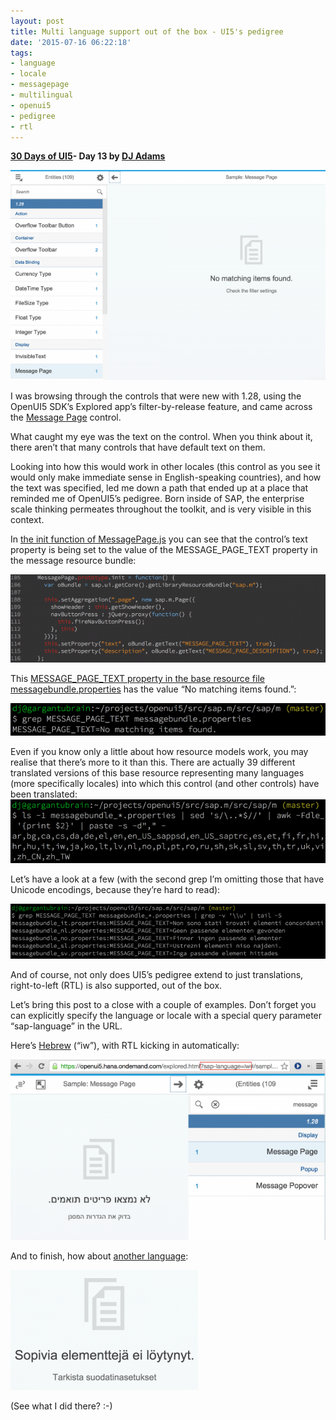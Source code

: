 ```yaml
---
layout: post
title: Multi language support out of the box - UI5's pedigree
date: '2015-07-16 06:22:18'
tags:
- language
- locale
- messagepage
- multilingual
- openui5
- pedigree
- rtl
---
```


**[30 Days of UI5](http://pipetree.com/qmacro/blog/2015/07/04/30-days-of-ui5/)- Day 13 by [DJ Adams](http://pipetree.com/qmacro/)**

![Message Page control](/content/images/2018/02/Screen-Shot-2015-07-14-at-18.10.05-624x415.png)

I was browsing through the controls that were new with 1.28, using the OpenUI5 SDK’s Explored app’s filter-by-release feature, and came across the [Message Page](https://openui5.hana.ondemand.com/explored.html#/entity/sap.m.MessagePage/samples) control.

What caught my eye was the text on the control. When you think about it, there aren’t that many controls that have default text on them.

Looking into how this would work in other locales (this control as you see it would only make immediate sense in English-speaking countries), and how the text was specified, led me down a path that ended up at a place that reminded me of OpenUI5’s pedigree. Born inside of SAP, the enterprise scale thinking permeates throughout the toolkit, and is very visible in this context.

In [the init function of MessagePage.js](https://github.com/SAP/openui5/blob/831caa234d1f4813e201ddf91722835e7760ec95/src/sap.m/src/sap/m/MessagePage.js#L105-L116) you can see that the control’s text property is being set to the value of the MESSAGE_PAGE_TEXT property in the message resource bundle:

![init function source code](/content/images/2018/02/Screen-Shot-2015-07-14-at-18.29.21-624x175.png)

This [MESSAGE_PAGE_TEXT property in the base resource file messagebundle.properties](https://github.com/SAP/openui5/blob/2b3e49d661b285449f08d26d6a35440c59f7c8f4/src/sap.m/src/sap/m/messagebundle.properties#L552) has the value “No matching items found.”:

![looking for MESSAGE_PAGE_TEXT](/content/images/2018/02/Screen-Shot-2015-07-14-at-18.38.56-624x64.png)

Even if you know only a little about how resource models work, you may realise that there’s more to it than this. There are actually 39 different translated versions of this base resource representing many languages (more specifically locales) into which this control (and other controls) have been translated:
![looking at languages](/content/images/2018/02/Screen-Shot-2015-07-14-at-19.09.19-624x127.png)

Let’s have a look at a few (with the second grep I’m omitting those that have Unicode encodings, because they’re hard to read):

![looking at languages, reduced](/content/images/2018/02/Screen-Shot-2015-07-14-at-19.13.36-624x109.png)

And of course, not only does UI5’s pedigree extend to just translations, right-to-left (RTL) is also supported, out of the box.

Let’s bring this post to a close with a couple of examples. Don’t forget you can explicitly specify the language or locale with a special query parameter “sap-language” in the URL.

Here’s [Hebrew](https://openui5.hana.ondemand.com/explored.html?sap-language=iw#/sample/sap.m.sample.MessagePage/preview) (“iw”), with RTL kicking in automatically:

![RTL in Hebrew](/content/images/2018/02/iw3-624x358.png)

And to finish, how about [another language](https://openui5.hana.ondemand.com/explored.html?sap-language=fi#/sample/sap.m.sample.MessagePage/preview):

![Message page in Finnish](/content/images/2018/02/Screen-Shot-2015-07-14-at-19.32.50-300x192.png)

(See what I did there? :-)

 



